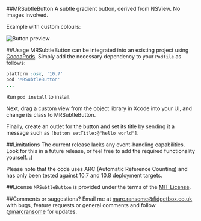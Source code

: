 ##MRSubtleButton
A subtle gradient button, derived from NSView.  No images involved.

Example with custom colours:

![Button preview](http://www.fidgetbox.co.uk/mrsubtlebutton2.png)

##Usage
MRSubtleButton can be integrated into an existing project using [CocoaPods](http://cocoapods.org). Simply add the necessary dependency to your `Podfile` as follows:

```ruby
platform :osx, '10.7'
pod 'MRSubtleButton'
...
```

Run `pod install` to install.

Next, drag a custom view from the object library in Xcode into your UI, and change its class to MRSubtleButton.

Finally, create an outlet for the button and set its title by sending it a message such as `[button setTitle:@"hello world"]`.

##Limitations
The current release lacks any event-handling capabilities.  Look for this in a future release, or feel free to add the required functionality yourself. :)

Please note that the code uses ARC (Automatic Reference Counting) and has only been tested against 10.7 and 10.8 deployment targets.

##License
`MRSubtleButton` is provided under the terms of the [MIT License](http://opensource.org/licenses/mit-license.php).

##Comments or suggestions?
Email me at [marc.ransome@fidgetbox.co.uk](mailto://marc.ransome@fidgetbox.co.uk) with bugs, feature requests or general comments and follow [@marcransome](http://www.twitter.com/marcransome) for updates.
